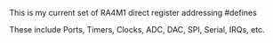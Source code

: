 This is my current set of RA4M1 direct register addressing #defines

These include Ports, Timers, Clocks, ADC, DAC, SPI, Serial, IRQs, etc.
